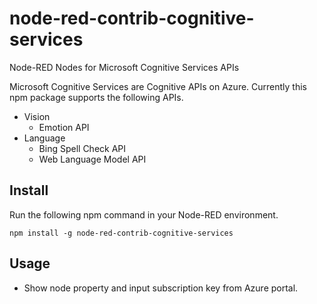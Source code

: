 node-red-contrib-cognitive-services
===================================

Node-RED Nodes for Microsoft Cognitive Services APIs

Microsoft Cognitive Services are Cognitive APIs on Azure.
Currently this npm package supports the following APIs.
- Vision
    - Emotion API
- Language
    - Bing Spell Check API
    - Web Language Model API

## Install
Run the following npm command in your Node-RED environment.
```
npm install -g node-red-contrib-cognitive-services
```

## Usage
- Show node property and input subscription key from Azure portal.